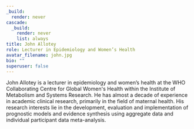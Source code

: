 ```yaml
---
_build:
  render: never
cascade:
  _build:
    render: never
    list: always
title: John Allotey
role: Lecturer in Epidemiology and Women’s Health
avatar_filename: john.jpg
bio: ""
superuser: false
---
```

John Allotey is a lecturer in epidemiology and women’s health at the WHO Collaborating Centre for Global Women's Health within the Institute of Metabolism and Systems Research. He has almost a decade of experience in academic clinical research, primarily in the field of maternal health. His research interests lie in the development, evaluation and implementation of prognostic models and evidence synthesis using aggregate data and individual participant data meta-analysis.